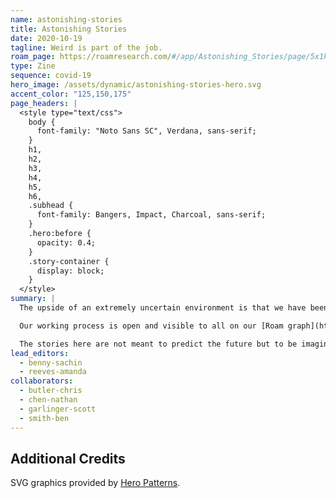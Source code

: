 ```yaml
---
name: astonishing-stories
title: Astonishing Stories
date: 2020-10-19
tagline: Weird is part of the job.
roam_page: https://roamresearch.com/#/app/Astonishing_Stories/page/5x1kRx_Fx
type: Zine
sequence: covid-19
hero_image: /assets/dynamic/astonishing-stories-hero.svg
accent_color: "125,150,175"
page_headers: |
  <style type="text/css">
    body {
      font-family: "Noto Sans SC", Verdana, sans-serif;
    }
    h1,
    h2,
    h3,
    h4,
    h5,
    h6,
    .subhead {
      font-family: Bangers, Impact, Charcoal, sans-serif;
    }
    .hero:before {
      opacity: 0.4;
    }
    .story-container {
      display: block;
    }
  </style>
summary: |
  The upside of an extremely uncertain environment is that we have been free to purely indulge in speculation about the future. The result is _Astonishing Stories_, an anthology of short speculative fiction developed from the networked thoughts of over 30 indie consultants. 

  Our working process is open and visible to all on our [Roam graph](https://roamresearch.com/#/app/Astonishing_Stories/graph). The future fragments were developed by Indie consultants from different industries and experience levels through playing sessions of [_The Thing From The Future_](https://situationlab.org/project/the-thing-from-the-future/). The fragments provided a jumping off point for authors of short speculative fiction and can be used by anyone to develop stories of their own or speculate on the post-COVID world.

  The stories here are not meant to predict the future but to be imagination extenders for entrepreneurs and consultants navigating a post-COVID landscape.
lead_editors:
  - benny-sachin
  - reeves-amanda
collaborators:
  - butler-chris
  - chen-nathan
  - garlinger-scott
  - smith-ben
---
```


## Additional Credits

SVG graphics provided by [Hero Patterns](https://www.heropatterns.com/).
